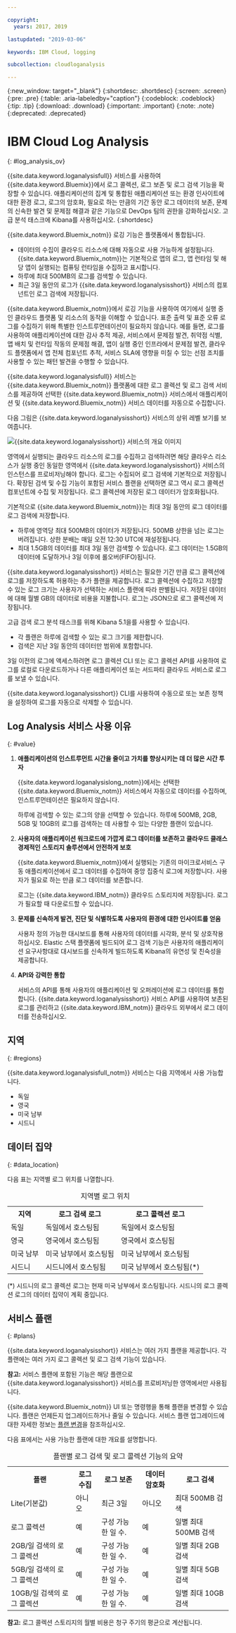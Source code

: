 ```yaml
---

copyright:
  years: 2017, 2019

lastupdated: "2019-03-06"

keywords: IBM Cloud, logging

subcollection: cloudloganalysis

---
```


{:new_window: target="_blank"}
{:shortdesc: .shortdesc}
{:screen: .screen}
{:pre: .pre}
{:table: .aria-labeledby="caption"}
{:codeblock: .codeblock}
{:tip: .tip}
{:download: .download}
{:important: .important}
{:note: .note}
{:deprecated: .deprecated}


# IBM Cloud Log Analysis
{: #log_analysis_ov}

{{site.data.keyword.loganalysisfull}} 서비스를 사용하여 {{site.data.keyword.Bluemix}}에서 로그 콜렉션, 로그 보존 및 로그 검색 기능을 확장할 수 있습니다. 애플리케이션의 집계 및 통합된 애플리케이션 또는 환경 인사이트에 대한 환경 로그, 로그의 암호화, 필요로 하는 만큼의 기간 동안 로그 데이터의 보존, 문제의 신속한 발견 및 문제점 해결과 같은 기능으로 DevOps 팀의 권한을 강화하십시오. 고급 분석 태스크에 Kibana를 사용하십시오.
{:shortdesc}

{{site.data.keyword.Bluemix_notm}} 로깅 기능은 플랫폼에서 통합됩니다.

* 데이터의 수집이 클라우드 리소스에 대해 자동으로 사용 가능하게 설정됩니다. {{site.data.keyword.Bluemix_notm}}는 기본적으로 앱의 로그, 앱 런타임 및 해당 앱이 실행되는 컴퓨팅 런타임을 수집하고 표시합니다. 
* 하루에 최대 500MB의 로그를 검색할 수 있습니다. 
* 최근 3일 동안의 로그가 {{site.data.keyword.loganalysisshort}} 서비스의 컴포넌트인 로그 검색에 저장됩니다.

{{site.data.keyword.Bluemix_notm}}에서 로깅 기능을 사용하여 여기에서 실행 중인 클라우드 플랫폼 및 리소스의 동작을 이해할 수 있습니다. 표준 출력 및 표준 오류 로그를 수집하기 위해 특별한 인스트루먼테이션이 필요하지 않습니다. 예를 들면, 로그를 사용하여 애플리케이션에 대한 감사 추적 제공, 서비스에서 문제점 발견, 취약점 식별, 앱 배치 및 런타임 작동의 문제점 해결, 앱이 실행 중인 인프라에서 문제점 발견, 클라우드 플랫폼에서 앱 전체 컴포넌트 추적, 서비스 SLA에 영향을 미칠 수 있는 선점 조치를 사용할 수 있는 패턴 발견을 수행할 수 있습니다.

{{site.data.keyword.loganalysisfull}} 서비스는 {{site.data.keyword.Bluemix_notm}} 플랫폼에 대한 로그 콜렉션 및 로그 검색 서비스를 제공하여 선택한 {{site.data.keyword.Bluemix_notm}} 서비스에서 애플리케이션 및 {{site.data.keyword.Bluemix_notm}} 서비스 데이터를 자동으로 수집합니다.

다음 그림은 {{site.data.keyword.loganalysisshort}} 서비스의 상위 레벨 보기를 보여줍니다. 

![{{site.data.keyword.loganalysisshort}} 서비스의 개요 이미지](images/loganalysis_F1.png "{{site.data.keyword.loganalysisshort}} 서비스의 개요 이미지")


영역에서 실행되는 클라우드 리소스의 로그를 수집하고 검색하려면 해당 클라우스 리소스가 실행 중인 동일한 영역에서 {{site.data.keyword.loganalysisshort}} 서비스의 인스턴스를 프로비저닝해야 합니다. 로그는 수집되어 로그 검색에 기본적으로 저장됩니다. 확장된 검색 및 수집 기능이 포함된 서비스 플랜을 선택하면 로그 역시 로그 콜렉션 컴포넌트에 수집 및 저장됩니다. 로그 콜렉션에 저장된 로그 데이터가 암호화됩니다.

기본적으로 {{site.data.keyword.Bluemix_notm}}는 최대 3일 동안의 로그 데이터를 로그 검색에 저장합니다.   

* 하루에 영역당 최대 500MB의 데이터가 저장됩니다. 500MB 상한을 넘는 로그는 버려집니다. 상한 분배는 매일 오전 12:30 UTC에
재설정됩니다.
* 최대 1.5GB의 데이터를 최대 3일 동안 검색할 수 있습니다. 로그 데이터는 1.5GB의 데이터에 도달하거나 3일 이후에 롤오버(FIFO)됩니다.

{{site.data.keyword.loganalysisshort}} 서비스는 필요한 기간 만큼 로그 콜렉션에 로그를 저장하도록 허용하는 추가 플랜을 제공합니다. 로그 콜렉션에 수집하고 저장할 수 있는 로그 크기는 사용자가 선택하는 서비스 플랜에 따라 판별됩니다. 저장된 데이터에 대해 월별 GB의 데이터로 비용을 지불합니다.  로그는 JSON으로 로그 콜렉션에 저장됩니다.

고급 검색 로그 분석 태스크를 위해 Kibana 5.1을를 사용할 수 있습니다.

* 각 플랜은 하루에 검색할 수 있는 로그 크기를 제한합니다. 
* 검색은 지난 3일 동안의 데이터만 범위에 포함합니다.

3일 이전의 로그에 액세스하려면 로그 콜렉션 CLI 또는 로그 콜렉션 API를 사용하여 로그를 로컬로 다운로드하거나 다른 애플리케이션 또는 서드파티 클라우드 서비스로 로그를 보낼 수 있습니다. 

{{site.data.keyword.loganalysisshort}} CLI를 사용하여 수동으로 또는 보존 정책을 설정하여 로그를 자동으로 삭제할 수 있습니다.


## Log Analysis 서비스 사용 이유
{: #value}

1. **애플리케이션의 인스트루먼트 시간을 줄이고 가치를 향상시키는 데 더 많은 시간 투자**

    {{site.data.keyword.loganalysislong_notm}}에서는 선택한 {{site.data.keyword.Bluemix_notm}} 서비스에서 자동으로 데이터를 수집하며, 인스트루먼테이션은 필요하지 않습니다.
	
	하루에 검색할 수 있는 로그의 양을 선택할 수 있습니다.  하루에 500MB,  2GB, 5GB 및 10GB의 로그를 검색하는 데 사용할 수 있는 다양한 플랜이 있습니다.

2. **사용자의 애플리케이션 워크로드에 가깝게 로그 데이터를 보존하고 클라우드 클래스 경제적인 스토리지 솔루션에서 안전하게 보호**

    {{site.data.keyword.Bluemix_notm}}에서 실행되는 기존의 마이크로서비스 구동 애플리케이션에서 로그 데이터를 수집하여 중앙 집중식 로그에 저장합니다. 사용자가 필요로 하는 만큼 로그 데이터를 보존합니다.
	
	로그는 {{site.data.keyword.IBM_notm}} 클라우드 스토리지에 저장됩니다. 로그가 필요할 때 다운로드할 수 있습니다.

3. **문제를 신속하게 발견, 진단 및 식별하도록 사용자의 환경에 대한 인사이트를 얻음**

    사용자 정의 가능한 대시보드를 통해 사용자의 데이터를 시각화, 분석 및 상호작용하십시오. Elastic 스택 플랫폼에 빌드되어 로그 검색 기능은 사용자의 애플리케이션 요구사항대로 대시보드를 신속하게 빌드하도록 Kibana의 유연성 및 친숙성을 제공합니다.

4. **API와 강력한 통합**

    서비스의 API를 통해 사용자의 애플리케이션 및 오퍼레이션에 로그 데이터를 통합합니다. {{site.data.keyword.loganalysisshort}} 서비스 API를 사용하여 보존된 로그를 관리하고 {{site.data.keyword.IBM_notm}} 클라우드 외부에서 로그 데이터를 전송하십시오.


## 지역
{: #regions}

{{site.data.keyword.loganalysisfull_notm}} 서비스는 다음 지역에서 사용 가능합니다.

* 독일
* 영국
* 미국 남부
* 시드니

## 데이터 집약
{: #data_location}

다음 표는 지역별 로그 위치를 나열합니다.

<table>
  <caption>지역별 로그 위치</caption>
  <tr>
    <th>지역</th>
	<th>로그 검색 로그</th>
	<th>로그 콜렉션 로그</th>
  </tr>
  <tr>
    <td>독일</td>
	  <td>독일에서 호스팅됨</td>
	  <td>독일에서 호스팅됨</td>
  </tr>
  <tr>
    <td>영국</td>
	  <td>영국에서 호스팅됨</td>
	  <td>영국에서 호스팅됨</td>
  </tr>
  <tr>
    <td>미국 남부</td>
	  <td>미국 남부에서 호스팅됨</td>
	  <td>미국 남부에서 호스팅됨</td>
  </tr>
  <tr>
    <td>시드니</td>
	  <td>시드니에서 호스팅됨</td>
	  <td>미국 남부에서 호스팅됨(*)</td>
  </tr>
</table>

(*) 시드니의 로그 콜렉션 로그는 현재 미국 남부에서 호스팅됩니다. 시드니의 로그 콜렉션 로그의 데이터 집약이 계획 중입니다.

## 서비스 플랜
{: #plans}

{{site.data.keyword.loganalysisshort}} 서비스는 여러 가지 플랜을 제공합니다. 각 플랜에는 여러 가지 로그 콜렉션 및 로그 검색 기능이 있습니다. 

**참고:** 서비스 플랜에 포함된 기능은 해당 플랜으로 {{site.data.keyword.loganalysisshort}} 서비스를 프로비저닝한 영역에서만 사용됩니다.

{{site.data.keyword.Bluemix_notm}} UI 또는 명령행을 통해 플랜을 변경할 수 있습니다. 플랜은 언제든지 업그레이드하거나 줄일 수 있습니다. 서비스 플랜 업그레이드에 대한 자세한 정보는 [플랜 변경](/docs/services/CloudLogAnalysis/how-to?topic=cloudloganalysis-change_plan#change_plan)을 참조하십시오. 

다음 표에서는 사용 가능한 플랜에 대한 개요를 설명합니다.

<table>
    <caption>플랜별 로그 검색 및 로그 콜렉션 기능의 요약</caption>
      <tr>
        <th>플랜</th>
        <th>로그 수집</th>
        <th>로그 보존</th>
        <th>데이터 암호화</th>
        <th>로그 검색</th>
      </tr>
      <tr>
        <td>Lite(기본값)</td>
        <td>아니오</td>
        <td>최근 3일</td>
        <td>아니오</td>
        <td>최대 500MB 검색</td>
      </tr>
      <tr>
        <td>로그 콜렉션</td>
        <td>예</td>
        <td>구성 가능한 일 수.</td>
        <td>예</td>
        <td>일별 최대 500MB 검색</td>
      </tr>
      <tr>
        <td>2GB/일 검색의 로그 콜렉션</td>
        <td>예</td>
        <td>구성 가능한 일 수.</td>
        <td>예</td>
        <td>일별 최대 2GB 검색</td>
      </tr>
      <tr>
        <td>5GB/일 검색의 로그 콜렉션</td>
        <td>예</td>
        <td>구성 가능한 일 수.</td>
        <td>예</td>
        <td>일별 최대 5GB 검색</td>
      </tr>
       <tr>
        <td>10GB/일 검색의 로그 콜렉션</td>
        <td>예</td>
        <td>구성 가능한 일 수.</td>
        <td>예</td>
        <td>일별 최대 10GB 검색</td>
      </tr>
</table>

**참고:** 로그 콜렉션 스토리지의 월별 비용은 청구 주기의 평균으로 계산됩니다.

